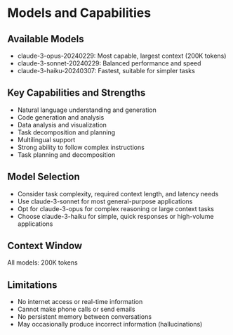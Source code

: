 # Models and Capabilities

## Available Models
- claude-3-opus-20240229: Most capable, largest context (200K tokens)
- claude-3-sonnet-20240229: Balanced performance and speed
- claude-3-haiku-20240307: Fastest, suitable for simpler tasks

## Key Capabilities and Strengths
- Natural language understanding and generation
- Code generation and analysis
- Data analysis and visualization
- Task decomposition and planning
- Multilingual support
- Strong ability to follow complex instructions
- Task planning and decomposition

## Model Selection
- Consider task complexity, required context length, and latency needs
- Use claude-3-sonnet for most general-purpose applications
- Opt for claude-3-opus for complex reasoning or large context tasks
- Choose claude-3-haiku for simple, quick responses or high-volume applications

## Context Window
All models: 200K tokens

## Limitations
- No internet access or real-time information
- Cannot make phone calls or send emails
- No persistent memory between conversations
- May occasionally produce incorrect information (hallucinations)
